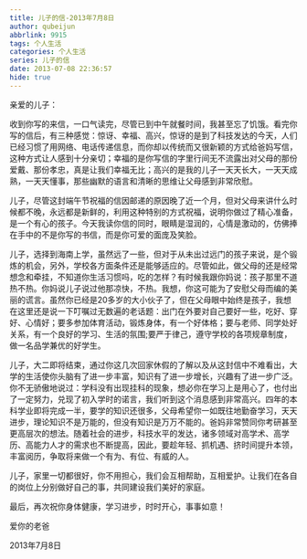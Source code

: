 ```yaml
---
title: 儿子的信-2013年7月8日
author: qubeijun
abbrlink: 9915
tags: 个人生活
categories: 个人生活
series: 儿子的信
date: 2013-07-08 22:36:57
hide: true
---
```

亲爱的儿子：

收到你写的来信，一口气读完，尽管已到中午就餐时间，我甚至忘了饥饿。看完你写的信后，有三种感觉：惊讶、幸福、高兴，惊讶的是到了科技发达的今天，人们已经习惯了用网络、电话传递信息，而你却以传统而又很新颖的方式给爸妈写信，这种方式让人感到十分亲切；幸福的是你写信的字里行间无不流露出对父母的那份爱戴、那份孝忠，真是让我们幸福无比；高兴的是我的儿子一天天长大，一天天成熟，一天天懂事，那些幽默的语言和清晰的思维让父母感到非常欣慰。

儿子，尽管这封端午节祝福的信因邮递的原因晚了近一个月，但对父母来讲什么时候都不晚，永远都是新鲜的，利用这种特别的方式祝福，说明你做过了精心准备，是一个有心的孩子。今天我读你信的同时，眼睛是湿润的，心情是激动的，仿佛捧在手中的不是你写的书信，而是你可爱的面庞及笑脸。

儿子，选择到海南上学，虽然远了一些，但对于从未出过远门的孩子来说，是个锻炼的机会，另外，学校各方面条件还是能够适应的。尽管如此，做父母的还是经常想念和牵挂，不知道你生活习惯吗，吃的怎样？有时候我跟你妈说：孩子那里不道热不热。你妈说儿子说过他那凉快，不热。我想，你这可能为了安慰父母而编的美丽的谎言。虽然你已经是20多岁的大小伙子了，但在父母眼中始终是孩子，我想在这里还是说一下叮嘱过无数遍的老话题：出门在外要对自己要好一些，吃好、穿好、心情好；要多参加体育活动，锻炼身体，有一个好体格；要与老师、同学处好关系，有一个良好的学习、生活的氛围;要严于律己，遵守学校的各项规章制度，做一名品学兼优的好学生。

儿子，大二即将结束，通过你这几次回家休假的了解以及从这封信中不难看出，大学的生活使你头脑有了进一步丰富，知识有了进一步增长，兴趣有了进一步广泛。你不无骄傲地说过：学科没有出现挂科的现象，想必你在学习上是用心了，也付出了一定努力，兑现了初入学时的诺言，我们听到这个消息感到非常高兴。四年的本科学业即将完成一半，要学的知识还很多，父母希望你一如既往地勤奋学习，天天进步，理论知识不是万能的，但没有知识是万万不能的。爸妈非常赞同你考研甚至更高层次的想法。随着社会的进步，科技水平的发达，诸多领域对高学术、高学历、高能力人才的需求也不断提高，因此，要趁年轻、抓机遇、挤时间提升本领，丰富阅历，争取将来做一个有为、有位、有威的人。

儿子，家里一切都很好，你不用担心，我们会互相帮助，互相爱护。让我们在各自的岗位上分别做好自己的事，共同建设我们美好的家庭。

最后，再次祝你身体健康，学习进步，时时开心，事事如意！

爱你的老爸

2013年7月8日
